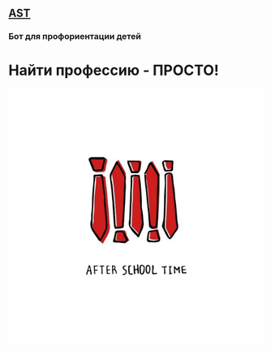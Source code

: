 [AST](https://t.me/ASTfy_BOT)
---
### Бот для профориентации детей
# Найти профессию - ПРОСТО!
![AST](photo_2025-06-24_11-47-33.jpg)
